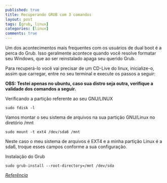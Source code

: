 ```yaml
---
published: true
title: Recuperando GRUB com 3 comandos
layout: post
tags: [grub, linux]
categories: [linux]
comments: true
---
```

Um dos acontecimentos mais frequentes com os usuários de dual boot é a perca do Grub. Isso geralmente acontece quando você resolve formatar seu Windows, que ao ser reinstalado apaga seu querido Grub.

Para recuperá-lo você vai precisar de um CD-Live do linux, inicialize-o, assim que carregar, entre no seu terminal e execute os passos a seguir:

**OBS: Testei apenas no ubuntu, caso sua distro seja outra, verifique a validade dos comandos a seguir.**

Verificando a partição referente ao seu GNU/LINUX

    sudo fdisk -l

Vamos montar o seu sistema de arquivos na sua partição GNU/Linux no diretório /mnt

    sudo mount -t ext4 /dev/sda6 /mnt

Neste caso o meu sistema de arquivos é EXT4 e a minha partição Linux é a sda6, troque esses campos conforme a sua configuração.

Instalação do Grub

    sudo grub-install --root-directory=/mnt /dev/sda

*<a href="http://www.vivaolinux.com.br/dica/Como-recuperar-o-GRUB-em-3-comandos-Esse-funciona/" target="_blank">Referência</a>*
